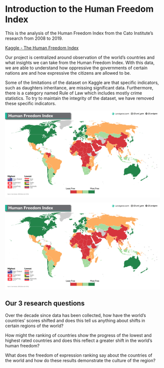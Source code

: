 # Introduction to the Human Freedom Index
This is the analysis of the Human Freedom Index from the Cato Institute’s research from 2008 to 2019.

[Kaggle - The Human Freedom Index](https://www.kaggle.com/datasets/gsutters/the-human-freedom-index?select=hfi_cc_2021.csv)

Our project is centralized around observation of the world’s countries and what insights we can take from the Human Freedom Index. With this data, we are able to understand how oppressive the governments of certain nations are and how expressive the citizens are allowed to be.

Some of the limitations of the dataset on Kaggle are that specific indicators, such as daughters inheritance, are missing significant data. Furthermore, there is a category named Rule of Law which includes mostly crime statistics. To try to maintain the integrity of the dataset, we have removed these specific indicators.
  
![2018 Freedom Score, from landgeist Appears to be using 
    red = (0 - 5.75) 
    orange = (5.75 - 7.15) 
    lime = (7.15 - 8.2) 
    green = (8.2 - 10)](2018-world-human-freedom-index-landgeist.png)

<img src="2018-world-human-freedom-index-landgeist.png" alt="2018 Freedom Score, from landgeist Appears to be using 
    red = (0 - 5.75) 
    orange = (5.75 - 7.15) 
    lime = (7.15 - 8.2) 
    green = (8.2 - 10)" style="width:1000px;"/>

## Our 3 research questions

Over the decade since data has been collected, how have the world’s countries’ scores shifted and does this tell us anything about shifts in certain regions of the world?

How might the ranking of countries show the progress of the lowest and highest rated countries and does this reflect a greater shift in the world’s human freedom?

What does the freedom of expression ranking say about the countries of the world and how do these results demonstrate the culture of the region?
